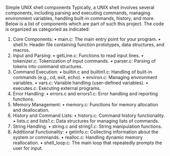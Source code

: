 Simple UNIX shell components
Typically, a UNIX shell involves several components, including parsing and executing commands, 
managing environment variables, handling built-in commands, history, and more. Below is a list
of components which are part of such this project. The code is organized as categoried as 
indicated:
1.	Core Components:
•	main.c: The main entry point for your program.
•	shell.h: Header file containing function prototypes, data structures, and macros.
2.	Input and Parsing:
•	getLine.c: Functions to read input lines.
•	tokenizer.c: Tokenization of input commands.
•	parser.c: Parsing of tokens into command structures.
3.	Command Execution:
•	builtin.c and builtin1.c: Handling of built-in commands (e.g., cd, exit, echo).
•	environ.c: Managing environment variables.
•	vars.c: Variable handling (user-defined variables).
•	executes.c: Executing external programs.
4.	Error Handling:
•	errors.c and errors1.c: Error handling and reporting functions.
5.	Memory Management:
•	memory.c: Functions for memory allocation and deallocation.
6.	History and Command Lists:
•	history.c: Command history functionality.
•	lists.c and lists1.c: Data structures for managing lists of commands.
7.	String Handling:
•	string.c and string1.c: String manipulation functions.
8.	Additional Functionality:
•	getinfo.c: Collecting information about the system or commands.
•	realloc.c: Handling dynamic memory reallocation.
•	shell_loop.c: The main loop that repeatedly prompts the user for input.

